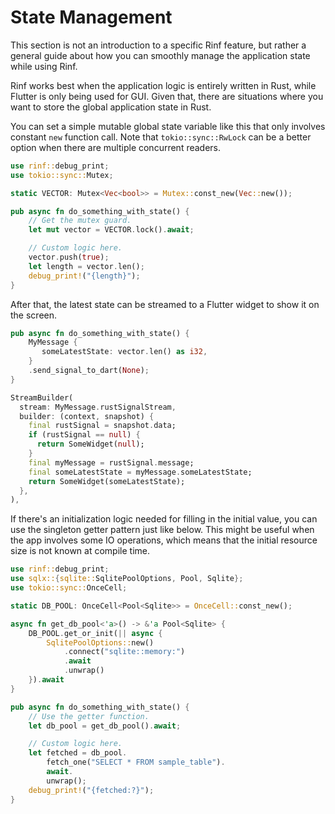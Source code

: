 # State Management

This section is not an introduction to a specific Rinf feature, but rather a general guide about how you can smoothly manage the application state while using Rinf.

Rinf works best when the application logic is entirely written in Rust, while Flutter is only being used for GUI. Given that, there are situations where you want to store the global application state in Rust.

You can set a simple mutable global state variable like this that only involves constant `new` function call. Note that `tokio::sync::RwLock` can be a better option when there are multiple concurrent readers.

```rust title="Rust"
use rinf::debug_print;
use tokio::sync::Mutex;

static VECTOR: Mutex<Vec<bool>> = Mutex::const_new(Vec::new());

pub async fn do_something_with_state() {
    // Get the mutex guard.
    let mut vector = VECTOR.lock().await;

    // Custom logic here.
    vector.push(true);
    let length = vector.len();
    debug_print!("{length}");
}
```

After that, the latest state can be streamed to a Flutter widget to show it on the screen.

```rust title="Rust"
pub async fn do_something_with_state() {
    MyMessage {
       someLatestState: vector.len() as i32,
    }
    .send_signal_to_dart(None);
}
```

```dart title="Dart"
StreamBuilder(
  stream: MyMessage.rustSignalStream,
  builder: (context, snapshot) {
    final rustSignal = snapshot.data;
    if (rustSignal == null) {
      return SomeWidget(null);
    }
    final myMessage = rustSignal.message;
    final someLatestState = myMessage.someLatestState;
    return SomeWidget(someLatestState);
  },
),
```

If there's an initialization logic needed for filling in the initial value, you can use the singleton getter pattern just like below. This might be useful when the app involves some IO operations, which means that the initial resource size is not known at compile time.

```rust title="Rust"
use rinf::debug_print;
use sqlx::{sqlite::SqlitePoolOptions, Pool, Sqlite};
use tokio::sync::OnceCell;

static DB_POOL: OnceCell<Pool<Sqlite>> = OnceCell::const_new();

async fn get_db_pool<'a>() -> &'a Pool<Sqlite> {
    DB_POOL.get_or_init(|| async {
        SqlitePoolOptions::new()
            .connect("sqlite::memory:")
            .await
            .unwrap()
    }).await
}

pub async fn do_something_with_state() {
    // Use the getter function.
    let db_pool = get_db_pool().await;

    // Custom logic here.
    let fetched = db_pool.
        fetch_one("SELECT * FROM sample_table").
        await.
        unwrap();
    debug_print!("{fetched:?}");
}
```
